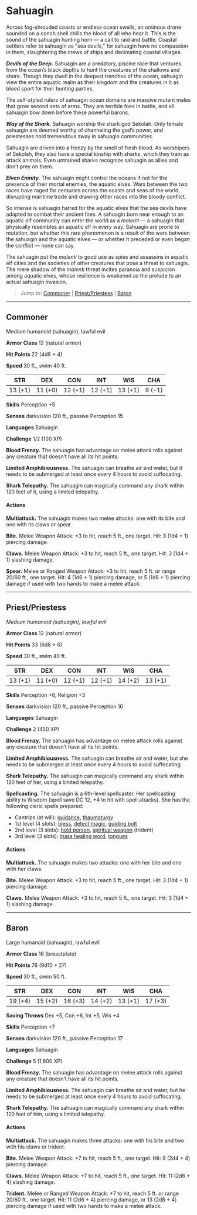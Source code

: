 # Sahuagin
Across fog-shrouded coasts or endless ocean swells, an ominous drone sounded on a conch shell chills the blood of all who hear it. This is the sound of the sahuagin hunting horn — a call to raid and battle. Coastal settlers refer to sahuagin as "sea devils," for sahuagin have no compassion in them, slaughtering the crews of ships and decimating coastal villages.

***Devils of the Deep.*** Sahuagin are a predatory, piscine race that ventures from the ocean’s black depths to hunt the creatures of the shallows and shore. Though they dwell in the deepest trenches of the ocean, sahuagin view the entire aquatic realm as their kingdom and the creatures in it as blood sport for their hunting parties.

The self-styled rulers of sahuagin ocean domains are massive mutant males that grow second sets of arms. They are terrible foes in battle, and all sahuagin bow down before these powerful barons.

***Way of the Shark.*** Sahuagin worship the shark god Sekolah. Only female sahuagin are deemed worthy of channeling the god’s power, and priestesses hold tremendous sway in sahuagin communities.

Sahuagin are driven into a frenzy by the smell of fresh blood. As worshipers of Sekolah, they also have a special kinship with sharks, which they train as attack animals. Even untrained sharks recognize sahuagin as allies and don’t prey on them.

***Elven Enmity.*** The sahuagin might control the oceans if not for the presence of their mortal enemies, the aquatic elves. Wars between the two races have raged for centuries across the coasts and seas of the world, disrupting maritime trade and drawing other races into the bloody conflict.

So intense is sahuagin hatred for the aquatic elves that the sea devils have adapted to combat their ancient foes. A sahuagin born near enough to an aquatic elf community can enter the world as a *malenti* — a sahuagin that physically resembles an aquatic elf in every way. Sahuagin are prone to mutation, but whether this rare phenomenon is a result of the wars between the sahuagin and the aquatic elves — or whether it preceded or even began the conflict — none can say.

The sahuagin put the *malenti* to good use as spies and assassins in aquatic elf cities and the societies of other creatures that pose a threat to sahuagin. The mere shadow of the *malenti* threat incites paranoia and suspicion among aquatic elves, whose resilience is weakened as the prelude to an actual sahuagin invasion.

> Jump to: [Commoner](#commoner) | [Priest/Priestess](#priestpriestess) | [Baron](#baron)

---

## Commoner
Medium humanoid (sahuagin), lawful evil

**Armor Class** 12 (natural armor)

**Hit Points** 22 (4d8 + 4)

**Speed** 30 ft., swim 40 ft.

**STR**|**DEX**|**CON**|**INT**|**WIS**|**CHA**
-------|-------|-------|-------|-------|-------
13 (+1)|11 (+0)|12 (+1)|12 (+1)|13 (+1)|9 (−1)

**Skills** Perception +5

**Senses** darkvision 120 ft., passive Perception 15

**Languages** Sahuagin

**Challenge** 1/2 (100 XP)

**Blood Frenzy.** The sahuagin has advantage on melee attack rolls against any creature that doesn’t have all its hit points.

**Limited Amphibiousness.** The sahuagin can breathe air and water, but it needs to be submerged at least once every 4 hours to avoid suffocating.

**Shark Telepathy.** The sahuagin can magically command any shark within 120 feet of it, using a limited telepathy.

#### Actions
**Multiattack.** The sahuagin makes two melee attacks: one with its bite and one with its claws or spear.

**Bite.** Melee Weapon Attack: +3 to hit, reach 5 ft., one target. Hit: 3 (1d4 + 1) piercing damage.

**Claws.** Melee Weapon Attack: +3 to hit, reach 5 ft., one target. Hit: 3 (1d4 + 1) slashing damage.

**Spear.** Melee or Ranged Weapon Attack: +3 to hit, reach 5 ft. or range 20/60 ft., one target. Hit: 4 (1d6 + 1) piercing damage, or 5 (1d8 + 1) piercing damage if used with two hands to make a melee attack.

---

## Priest/Priestess
*Medium humanoid (sahuagin), lawful evil*

**Armor Class** 12 (natural armor)

**Hit Points** 33 (6d8 + 6)

**Speed** 30 ft., swim 40 ft.

**STR**|**DEX**|**CON**|**INT**|**WIS**|**CHA**
-------|-------|-------|-------|-------|-------
13 (+1)|11 (+0)|12 (+1)|12 (+1)|14 (+2)|13 (+1)

**Skills** Perception +6, Religion +3

**Senses** darkvision 120 ft., passive Perception 16

**Languages** Sahuagin

**Challenge** 2 (450 XP)

**Blood Frenzy.** The sahuagin has advantage on melee attack rolls against any creature that doesn’t have all its hit points.

**Limited Amphibiousness.** The sahuagin can breathe air and water, but she needs to be submerged at least once every 4 hours to avoid suffocating.

**Shark Telepathy.** The sahuagin can magically command any shark within 120 feet of her, using a limited telepathy.

**Spellcasting.** The sahuagin is a 6th-level spellcaster. Her spellcasting ability is Wisdom (spell save DC 12, +4 to hit with spell attacks). She has the following cleric spells prepared:

* Cantrips (at will): [guidance](/Magic/Spells/guidance.md), [thaumaturgy](/Magic/Spells/thaumaturgy.md)
* 1st level (4 slots): [bless](/Magic/Spells/bless.md), [detect magic](/Magic/Spells/detect-magic.md), [guiding bolt](/Magic/Spells/guiding-bolt.md)
* 2nd level (3 slots): [hold person](/Magic/Spells/hold-person.md), [spiritual weapon](/Magic/Spells/spiritual-weapon.md) (trident)
* 3rd level (3 slots): [mass healing word](/Magic/Spells/mass-healing-word.md), [tongues](/Magic/Spells/tongues.md)

#### Actions
**Multiattack.** The sahuagin makes two attacks: one with her bite and one with her claws.

**Bite.** Melee Weapon Attack: +3 to hit, reach 5 ft., one target. Hit: 3 (1d4 + 1) piercing damage.

**Claws.** Melee Weapon Attack: +3 to hit, reach 5 ft., one target. Hit: 3 (1d4 + 1) slashing damage.

---

## Baron
Large humanoid (sahuagin), lawful evil

**Armor Class** 16 (breastplate)

**Hit Points** 76 (9d10 + 27)

**Speed** 30 ft., swim 50 ft.

**STR**|**DEX**|**CON**|**INT**|**WIS**|**CHA**
-------|-------|-------|-------|-------|-------
19 (+4)|15 (+2)|16 (+3)|14 (+2)|13 (+1)|17 (+3)

**Saving Throws** Dex +5, Con +6, Int +5, Wis +4

**Skills** Perception +7

**Senses** darkvision 120 ft., passive Perception 17

**Languages** Sahuagin

**Challenge** 5 (1,800 XP)

**Blood Frenzy.** The sahuagin has advantage on melee attack rolls against any creature that doesn’t have all its hit points.

**Limited Amphibiousness.** The sahuagin can breathe air and water, but he needs to be submerged at least once every 4 hours to avoid suffocating.

**Shark Telepathy.** The sahuagin can magically command any shark within 120 feet of him, using a limited telepathy.

#### Actions
**Multiattack.** The sahuagin makes three attacks: one with his bite and two with his claws or trident.

**Bite.** Melee Weapon Attack: +7 to hit, reach 5 ft., one target. Hit: 9 (2d4 + 4) piercing damage.

**Claws.** Melee Weapon Attack: +7 to hit, reach 5 ft., one target. Hit: 11 (2d6 + 4) slashing damage.

**Trident.** Melee or Ranged Weapon Attack: +7 to hit, reach 5 ft. or range 20/60 ft., one target. Hit: 11 (2d6 + 4) piercing damage, or 13 (2d8 + 4) piercing damage if used with two hands to make a melee attack.